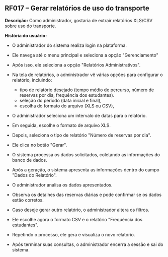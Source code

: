 ## RF017 – Gerar relatórios de uso do transporte
**Descrição:** Como administrador, gostaria de extrair relatórios XLS/CSV sobre uso do transporte.

**História do usuário:**
- O administrador do sistema realiza login na plataforma.
- Ele navega até o menu principal e seleciona a opção "Gerenciamento"
- Após isso, ele seleciona a opção "Relatórios Administrativos".
- Na tela de relatórios, o administrador vê várias opções para configurar o relatório, incluindo:
  - tipo de relatório desejado (tempo médio de percurso, número de reservas por dia, frequência dos
estudantes).
  - seleção do período (data inicial e final),
  - escolha do formato do arquivo (XLS ou CSV),
- O administrador seleciona um intervalo de datas para o relatório.
- Em seguida, escolhe o formato de arquivo XLS.
- Depois, seleciona o tipo de relatório "Número de reservas por dia".

- Ele clica no botão "Gerar".
- O sistema processa os dados solicitados, coletando as informações do banco de dados.
- Após a geração, o sistema apresenta as informações dentro do campo "Dados do Relatório".
- O administrador analisa os dados apresentados.
- Observa os detalhes das reservas diárias e pode confirmar se os dados estão corretos.
- Caso deseje gerar outro relatório, o administrador altera os filtros.
- Ele escolhe agora o formato CSV e o relatório "Frequência dos estudantes".
- Repetindo o processo, ele gera e visualiza o novo relatório.
- Após terminar suas consultas, o administrador encerra a sessão e sai do sistema.
